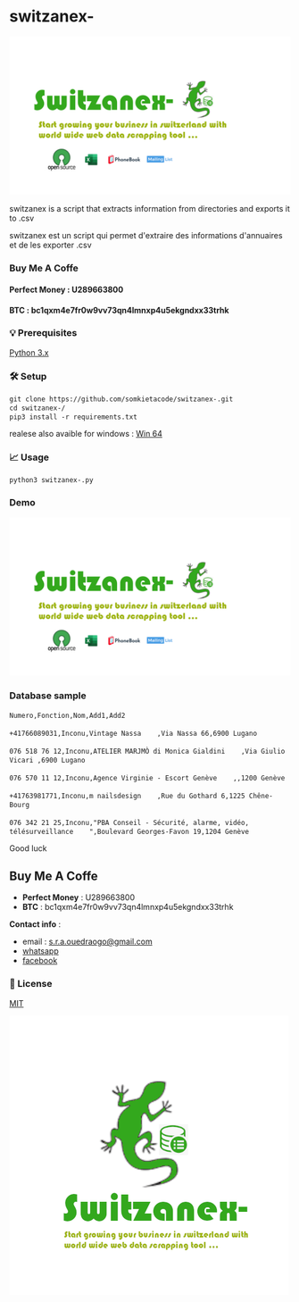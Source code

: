 # switzanex-
![Description](switzanex.png)



switzanex  is a script that extracts information from directories and exports it to .csv

switzanex  est un script qui permet d'extraire des informations d'annuaires et de les exporter .csv




### Buy Me A Coffe



#### Perfect Money : U289663800
#### BTC : bc1qxm4e7fr0w9vv73qn4lmnxp4u5ekgndxx33trhk



### 💡 Prerequisites



[Python 3.x](https://www.python.org/)



### 🛠️ Setup


```
git clone https://github.com/somkietacode/switzanex-.git
cd switzanex-/
pip3 install -r requirements.txt
```

realese also avaible for windows : [Win 64](https://github.com/somkietacode/switzanex-/releases/download/v2.1.1/switzanex-.exe) 
  

### 📈 Usage


```
python3 switzanex-.py
```


### Demo

[![demo](switzanex.png)](https://youtu.be/Zb86_ow2Fa8)

### Database sample

```
Numero,Fonction,Nom,Add1,Add2

+41766089031,Inconu,Vintage Nassa    ,Via Nassa 66,6900 Lugano

076 518 76 12,Inconu,ATELIER MARJMÒ di Monica Gialdini    ,Via Giulio Vicari ,6900 Lugano

076 570 11 12,Inconu,Agence Virginie - Escort Genève    ,,1200 Genève

+41763981771,Inconu,m nailsdesign    ,Rue du Gothard 6,1225 Chêne-Bourg

076 342 21 25,Inconu,"PBA Conseil - Sécurité, alarme, vidéo, télésurveillance    ",Boulevard Georges-Favon 19,1204 Genève

```

Good luck



## Buy Me A Coffe
* __Perfect Money__ : U289663800 
* __BTC__ : bc1qxm4e7fr0w9vv73qn4lmnxp4u5ekgndxx33trhk

__Contact info__ :
- email : s.r.a.ouedraogo@gmail.com 
- [whatsapp](https://wa.me/+22672587871)
- [facebook](https://www.facebook.com/globalanalysistech)



### 📝 License

[MIT](https://opensource.org/licenses/MIT)

![logo](switzanex_logo.png)


